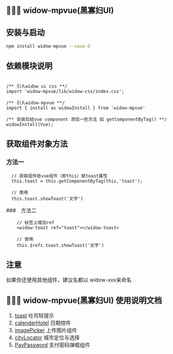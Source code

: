 
## 👩🏿‍🎤 widow-mpvue(黑寡妇UI)

## 安装与启动

``` bash
npm install widow-mpvue --save-d
```

## 依赖模块说明

```vue

/** 引入widow ui css **/
import 'widow-mpvue/lib/widow-css/index.css';

/** 引入widow-mpvue **/
import { install as widowInstall } from 'widow-mpvue'

/** 安装后给vue component 添加一些方法 如 getComponentByTag() **/
widowInstall(Vue);

```

## 获取组件对象方法

### 方法一

```vue
  // 获取组件给vue组件（即this）赋toast属性
  this.toast = this.getComponentByTag(this,'toast');

  // 使用
  this.toast.showToast('文字')

```

###　方法二

```vue
    // 标签上增加ref
    <widow-toast ref="toast"></widow-toast>

    // 使用
    this.$refs.toast.showToast('文字')

```

## 注意

如果你还使用其他组件，建议名都以 widow-xxx来命名


## 👩🏿‍🎤 widow-mpvue(黑寡妇UI) 使用说明文档

1. [toast](./lib/toast/zh-CN.md) 吐司轻提示
2. [calenderHotel](./lib/calender-hotel/zh-CN.md) 日期控件
3. [imagePicker](./lib/image-picker/zh-CN.md) 上传图片组件
4. [cityLocator](./lib/city-locator/zh-CN.md) 城市定位与选择
5. [PayPassword](./lib/pay-password/zh-CN.md) 支付密码弹框组件
